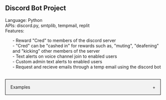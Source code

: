 <section id="About">
  <h1 style="font-weight: bold">Discord Bot Project </h1>
  Language: Python
  <br>
  APIs: discord.py, smtplib, tempmail, replit
  <br>
  Features:
  <br>
  <ul>
     - Reward "Cred" to members of the discord server
    <br>
     - "Cred" can be "cashed in" for rewards such as, "muting", "deafening" and "kicking" other members of the server
    <br>
     - Text alerts on voice channel join to enabled users
    <br>
     - Custom admin text alerts to enabled users
    <br>
     - Request and recieve emails through a temp email using the discord bot
    <br>
  </ul>
  </section>
 <br>
 <section id="Examples">
    <div class="accordion">
      <div class='accordion-header'>
        <div class="accordion-title">Examples</div>
        <span class="accordion-icon">+</span>
      </div>
      <div class="accordion-content">
        -Give Cred
        <br>
        -Rewards
        <br>
        -Text Alerts
        <br>
        -Temp Email
      </div>
    </div>
  </section>
      
   <style>
  .accordion{
    max-width: 500px;
    border: 1px solid #000;
  }
  .accordion-header {
    display: flex;
    padding: 16px;
    cursor: pointer;
    background-color: #F2F2F2
  }
  .accordion-icon {
    width: 16px
    color: #C00
  }
  .accordion-content {
    padding: 16px;

  }
  .accordion-title {
    flex: 1;
  }
  .accordion-content {
    display: none;
  }
</style>

      
<script>
const accordionHeaders = document.getElementsByClassName('accordion-header');
const accordionContents = document.getElementsByClassName('accordion-content');
const accordionIcons = document.getElementsByClassName('accordion-icon');

for(let i=0; i < accordionHeaders.length; i++){
  accordionHeaders[i].addEventListener('click', () => {
    accordionContents[i].style.display = accordionContents[i].style.display == 'block' ? 'none' : 'block';
    accordionIcons[i].innerHTML = accordionContents[i].style.display == 'block' ? '-' : '+';

  })
}
</script>
      

  
      
  
  
    


